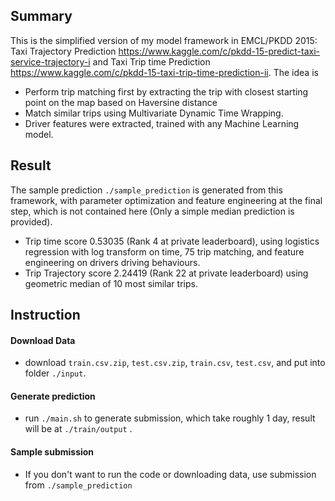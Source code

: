 ## Summary
This is the simplified version of my model framework in EMCL/PKDD 2015: Taxi Trajectory Prediction https://www.kaggle.com/c/pkdd-15-predict-taxi-service-trajectory-i and Taxi Trip time Prediction https://www.kaggle.com/c/pkdd-15-taxi-trip-time-prediction-ii. The idea is 
* Perform trip matching first by extracting the trip with closest starting point on the map based on Haversine distance
* Match similar trips using Multivariate Dynamic Time Wrapping. 
* Driver features were extracted, trained with any Machine Learning model.

## Result
The sample prediction `./sample_prediction` is generated from this framework, with parameter optimization and feature engineering at the final step, which is not contained here (Only a simple median prediction is provided).
* Trip time score 0.53035 (Rank 4 at private leaderboard), using logistics regression with log transform on time, 75 trip matching, and feature engineering on drivers driving behaviours.
* Trip Trajectory score 2.24419 (Rank 22 at private leaderboard) using geometric median of 10 most similar trips.

## Instruction
#### Download Data
* download `train.csv.zip`, `test.csv.zip`, `train.csv`, `test.csv`, and put into folder `./input`.

#### Generate prediction
* run `./main.sh` to generate submission, which take roughly 1 day, result will be at `./train/output` .

#### Sample submission
* If you don't want to run the code or downloading data, use submission from `./sample_prediction`

